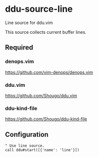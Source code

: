 # ddu-source-line

Line source for ddu.vim

This source collects current buffer lines.

## Required

### denops.vim

https://github.com/vim-denops/denops.vim

### ddu.vim

https://github.com/Shougo/ddu.vim

### ddu-kind-file

https://github.com/Shougo/ddu-kind-file

## Configuration

```vim
" Use line source.
call ddu#start([{'name': 'line'}])
```
